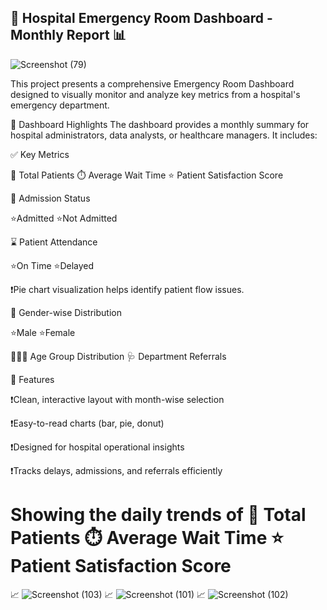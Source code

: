 ##  🏥 Hospital Emergency Room Dashboard - Monthly Report 📊

![Screenshot (79)](https://github.com/user-attachments/assets/18f1a58e-4415-4b19-89ff-12d1cba52b13)

 
This project presents a comprehensive Emergency Room Dashboard designed to visually monitor and analyze key metrics from a hospital's emergency department.

📌 Dashboard Highlights
The dashboard provides a monthly summary for hospital administrators, data analysts, or healthcare managers. It includes:

✅ Key Metrics

👥 Total Patients     ⏱️ Average Wait Time        ⭐ Patient Satisfaction Score 

 
🏨 Admission Status

⭐Admitted    ⭐Not Admitted 

⌛ Patient Attendance

⭐On Time     ⭐Delayed 

❗Pie chart visualization helps identify patient flow issues.

🚻 Gender-wise Distribution

⭐Male         ⭐Female 

🧒👨‍🦳 Age Group Distribution         🩺 Department Referrals
 
📌 Features

❗Clean, interactive layout with month-wise selection

❗Easy-to-read charts (bar, pie, donut)

❗Designed for hospital operational insights

❗Tracks delays, admissions, and referrals efficiently

# Showing the daily trends of  👥 Total Patients     ⏱️ Average Wait Time        ⭐ Patient Satisfaction Score 

📈   ![Screenshot (103)](https://github.com/user-attachments/assets/68df72ce-23ba-499a-a26a-b2b8fdc0b51d)
📈   ![Screenshot (101)](https://github.com/user-attachments/assets/98f5986a-3aa9-4a3b-8a35-aa50f3aaafec)
📈   ![Screenshot (102)](https://github.com/user-attachments/assets/c8cd739b-b72c-41ce-8cc1-54c90997ddd7)




 

 







